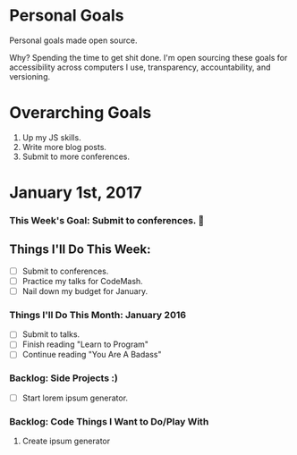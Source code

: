 Personal Goals
==============

Personal goals made open source.

Why? Spending the time to get shit done. I'm open sourcing these goals for accessibility across computers I use, transparency, accountability, and versioning.

# Overarching Goals
1. Up my JS skills.
2. Write more blog posts.
3. Submit to more conferences.

# January 1st, 2017

### This Week's Goal: Submit to conferences. :hammer:

## Things I'll Do This Week:
- [ ] Submit to conferences.
- [ ] Practice my talks for CodeMash.
- [ ] Nail down my budget for January.

### Things I'll Do This Month: January 2016
- [ ] Submit to talks.
- [ ] Finish reading "Learn to Program"
- [ ] Continue reading "You Are A Badass"

### Backlog: Side Projects :)
- [ ] Start lorem ipsum generator.

### Backlog: Code Things I Want to Do/Play With
1. Create ipsum generator
